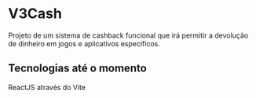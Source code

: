 # V3Cash
Projeto de um sistema de cashback funcional que irá permitir a devolução de dinheiro em jogos e aplicativos específicos.

## Tecnologias até o momento
ReactJS através do Vite